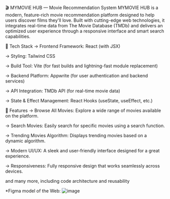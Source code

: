 🎬 MYMOVIE HUB — Movie Recommendation System
MYMOVIE HUB is a modern, feature-rich movie recommendation platform designed to help users discover films they'll love. Built with cutting-edge web technologies, it integrates real-time data from The Movie Database (TMDb) and delivers an optimized user experience through a responsive interface and smart search capabilities.

🧰 Tech Stack
-> Frontend Framework: React (with JSX)

-> Styling: Tailwind CSS

-> Build Tool: Vite (for fast builds and lightning-fast module replacement)

-> Backend Platform: Appwrite (for user authentication and backend services)

-> API Integration: TMDb API (for real-time movie data)

-> State & Effect Management: React Hooks (useState, useEffect, etc.)


🔋 Features
-> Browse All Movies: Explore a wide range of movies available on the platform.

-> Search Movies: Easily search for specific movies using a search function.

-> Trending Movies Algorithm: Displays trending movies based on a dynamic algorithm.

-> Modern UI/UX: A sleek and user-friendly interface designed for a great experience.

-> Responsiveness: Fully responsive design that works seamlessly across devices.

and many more, including code architecture and reusability

*Figma model of the Web:
![image](https://github.com/user-attachments/assets/93cec8da-26e7-4cf0-9af3-294b1819c1ba)


